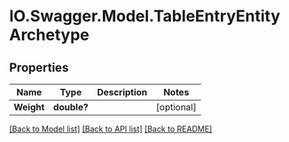 # IO.Swagger.Model.TableEntryEntityArchetype
## Properties

Name | Type | Description | Notes
------------ | ------------- | ------------- | -------------
**Weight** | **double?** |  | [optional] 

[[Back to Model list]](../README.md#documentation-for-models) [[Back to API list]](../README.md#documentation-for-api-endpoints) [[Back to README]](../README.md)

